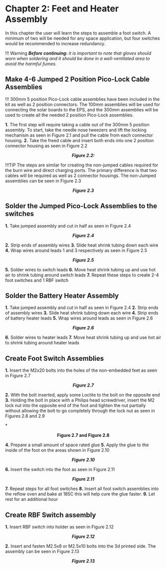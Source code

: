 # Chapter 2: Feet and Heater Assembly 
In this chapter the user will learn the steps to assemble a foot switch. A minimum of two will be needed for any space application, but four switches would be recommended to increase redundancy.

!!! Warning
    ***Before continuing:** it is important to note that gloves should worn when soldering and it should be done in a well-ventilated area to avoid the harmful fumes.*</span>


## Make 4-6 Jumped 2 Position Pico-Lock Cable Assemblies
<div class="result" markdown>

!!!
     300mm 5 position Pico-Lock cable assemblies have been included in the kit as well as 2 position connectors. The 100mm assemblies will be used for connecting the solar boards to the EPS, and the 300mm assemblies will be used to create all the needed 2 position Pico-Lock assemblies.

**1.**  The first step will require taking a cable out of the 300mm 5 position assembly. To start, take the needle nose tweezers and lift the locking mechanism as seen in Figure 2.1 and pull the cable from each connector housing.
**2.** Take the freed cable and insert both ends into one 2 position connector housing as seen in Figure 2.2

*<p align="center">**Figure 2.2:**</p>*

</div>

!!!TIP
    The steps are similar for creating the non-jumped cables required for the burn wire and direct charging ports. The primary difference is that two cables will be required as well as 2 connector housings. The non-Jumped assemblies can be seen in Figure 2.3


*<p align="center">**Figure 2.3**  </p>*

## Solder the Jumped Pico-Lock Assemblies to the switches
<div class="result" markdown>

**1.** Take jumped assembly and cut in half as seen in Figure 2.4

*<p align="center">**Figure 2.4**</p>*
**2.** Strip ends of assembly wires
**3.** Slide heat shrink tubing down each wire
**4.** Wrap wires around leads 1 and 3 respectively as seen in Figure 2.5
*<p align="center">**Figure 2.5**  </p>*
**5.** Solder wires to switch leads
**6.** Move heat shrink tubing up and use hot air to shrink tubing around switch leads
**7.** Repeat these steps to create 2-4 foot switches and 1 RBF switch

</div>

## Solder the Battery Heater Assembly
<div class="result" markdown>

**1.** Take jumped assembly and cut in half as seen in Figure 2.4
**2.** Strip ends of assembly wires
**3.** Slide heat shrink tubing down each wire
**4.** Strip ends of battery heater leads
**5.** Wrap wires around leads as seen in Figure 2.6

*<p align="center">**Figure 2.6**  </p>*
**6.** Solder wires to heater leads
**7.** Move heat shrink tubing up and use hot air to shrink tubing around heater leads
</div>

## Create Foot Switch Assemblies
<div class="result" markdown>

**1.** Insert the M2x20 bolts into the holes of the non-embedded feet as seen in Figure 2.7

*<p align="center">**Figure 2.7**  </p>*
**2.** With the bolt inserted, apply some Loctite to the bolt on the opposite end
**3.** Holding the bolt in place with a Philips head screwdriver, insert the M2 lock nut into the opposite end of the foot and tighten the nut partially without allowing the bolt to go completely through the lock nut as seen in Figures 2.8 and 2.9

*<p align="center">**Figure 2.7 and Figure 2.8**  </p>
**4.** Prepare a small amount of space rated glue
**5.** Apply the glue to the inside of the foot on the areas shown in Figure 2.10

*<p align="center">**Figure 2.10**  </p>*
**6.** Insert the switch into the foot as seen in Figure 2.11
*<p align="center">**Figure 2.11**  </p>*
**7.** Repeat steps for all foot switches
**8.** Insert all foot switch assemblies into the reflow oven and bake at 185C this will help cure the glue faster.
**9.** Let rest for an additional hour
</div>

## Create RBF Switch assembly
<div class="result" markdown>

**1.** Insert RBF switch into holder as seen in Figure 2.12

*<p align="center">**Figure 2.12**  </p>*
**2.** Insert and fasten M2.5x8 or M2.5x10 bolts into the 3d printed side. The assembly can be seen in Figure 2.13

*<p align="center">**Figure 2.13**  </p>*
</div>
